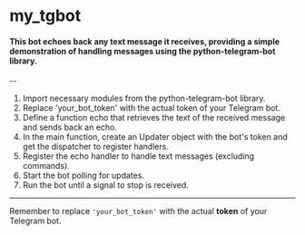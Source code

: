 # my_tgbot  
#### This bot echoes back any text message it receives, providing a simple demonstration of handling messages using the __python-telegram-bot__ library.  
--
1. Import necessary modules from the python-telegram-bot library.
2. Replace 'your_bot_token' with the actual token of your Telegram bot.
3. Define a function echo that retrieves the text of the received message and sends back an echo.
4. In the main function, create an Updater object with the bot's token and get the dispatcher to register handlers.
5. Register the echo handler to handle text messages (excluding commands).
5. Start the bot polling for updates.
6. Run the bot until a signal to stop is received.
---
Remember to replace `'your_bot_token'` with the actual __token__ of your Telegram bot.
